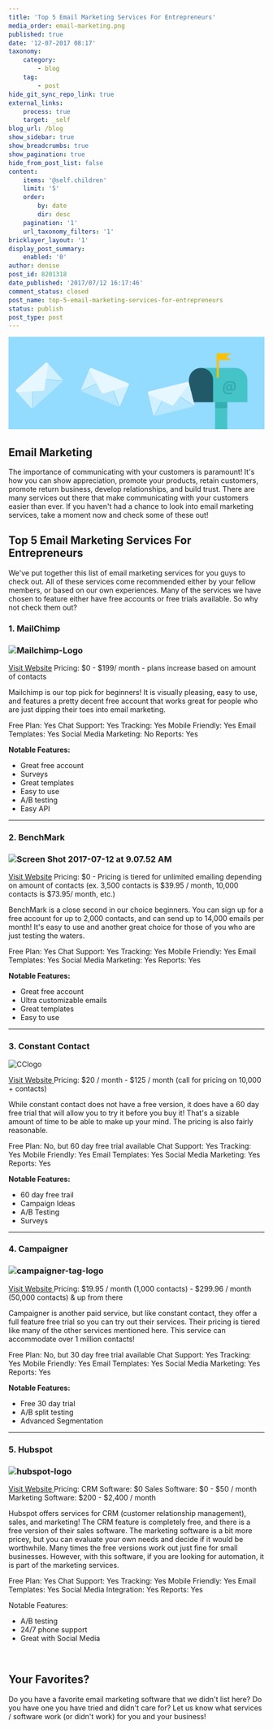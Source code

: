 ```yaml
---
title: 'Top 5 Email Marketing Services For Entrepreneurs'
media_order: email-marketing.png
published: true
date: '12-07-2017 08:17'
taxonomy:
    category:
        - blog
    tag:
        - post
hide_git_sync_repo_link: true
external_links:
    process: true
    target: _self
blog_url: /blog
show_sidebar: true
show_breadcrumbs: true
show_pagination: true
hide_from_post_list: false
content:
    items: '@self.children'
    limit: '5'
    order:
        by: date
        dir: desc
    pagination: '1'
    url_taxonomy_filters: '1'
bricklayer_layout: '1'
display_post_summary:
    enabled: '0'
author: denise
post_id: 8201318
date_published: '2017/07/12 16:17:46'
comment_status: closed
post_name: top-5-email-marketing-services-for-entrepreneurs
status: publish
post_type: post
---
```


[![](email-marketing.png)](/blog/e-commerce-tips/top-5-email-marketing-services-for-entrepreneurs)
<h2>Email Marketing</h2>
The importance of communicating with your customers is paramount! It's how you can show appreciation, promote your products, retain customers, promote return business, develop relationships, and build trust. There are many services out there that make communicating with your customers easier than ever. If you haven't had a chance to look into email marketing services, take a moment now and check some of these out!
<h2>Top 5 Email Marketing Services For Entrepreneurs</h2>
We've put together this list of email marketing services for you guys to check out. All of these services come recommended either by your fellow members, or based on our own experiences. Many of the services we have chosen to feature either have free accounts or free trials available. So why not check them out?

<h3>1. MailChimp</h3>
<h3><img class="alignnone  wp-image-8227991" src="https://printaura.com/wp-content/uploads/2017/07/Mailchimp-Logo.jpg" alt="Mailchimp-Logo" width="272" height="81" /></h3>
<a href="https://mailchimp.com/" target="_blank">Visit Website</a>
Pricing: $0 - $199/ month - plans increase based on amount of contacts

Mailchimp is our top pick for beginners! It is visually pleasing, easy to use, and features a pretty decent free account that works great for people who are just dipping their toes into email marketing.

Free Plan: Yes
Chat Support: Yes
Tracking: Yes
Mobile Friendly: Yes
Email Templates: Yes
Social Media Marketing: No
Reports: Yes

<strong>Notable Features:</strong>
<ul>
 	<li>Great free account</li>
 	<li>Surveys</li>
 	<li>Great templates</li>
 	<li>Easy to use</li>
 	<li>A/B testing</li>
 	<li>Easy API</li>
</ul>

<hr />

<h3>2. BenchMark</h3>
<h3><img class="alignnone  wp-image-8227994" src="https://printaura.com/wp-content/uploads/2017/07/Screen-Shot-2017-07-12-at-9.07.52-AM-e1499876111619.png" alt="Screen Shot 2017-07-12 at 9.07.52 AM" width="183" height="56" /></h3>
<a href="https://www.benchmarkemail.com/" target="_blank">Visit Website</a>
Pricing: $0 - Pricing is tiered for unlimited emailing depending on amount of contacts (ex. 3,500 contacts is $39.95 / month, 10,000 contacts is $73.95/ month, etc.)

BenchMark is a close second in our choice beginners. You can sign up for a free account for up to 2,000 contacts, and can send up to 14,000 emails per month! It's easy to use and another great choice for those of you who are just testing the waters.

Free Plan: Yes
Chat Support: Yes
Tracking: Yes
Mobile Friendly: Yes
Email Templates: Yes
Social Media Marketing: Yes
Reports: Yes

<strong>Notable Features:</strong>
<ul>
 	<li>Great free account</li>
 	<li>Ultra customizable emails</li>
 	<li>Great templates</li>
 	<li>Easy to use</li>
</ul>

<hr />

<h3>3. Constant Contact</h3>
<img class="alignnone  wp-image-8227985" src="https://printaura.com/wp-content/uploads/2017/07/CClogo-e1499875982827.png" alt="CClogo" width="310" height="55" />

<a href="https://www.constantcontact.com" target="_blank">Visit Website </a>
Pricing: $20 / month - $125 / month (call for pricing on 10,000 + contacts)

While constant contact does not have a free version, it does have a 60 day free trial that will allow you to try it before you buy it! That's a sizable amount of time to be able to make up your mind. The pricing is also fairly reasonable.

Free Plan: No, but 60 day free trial available
Chat Support: Yes
Tracking: Yes
Mobile Friendly: Yes
Email Templates: Yes
Social Media Marketing: Yes
Reports: Yes

<strong>Notable Features:</strong>
<ul>
 	<li>60 day free trail</li>
 	<li>Campaign Ideas</li>
 	<li>A/B Testing</li>
 	<li>Surveys</li>
</ul>

<hr />

<h3>4. Campaigner</h3>
<h3><img class="alignnone  wp-image-8227982" src="https://printaura.com/wp-content/uploads/2017/07/campaigner-tag-logo.png" alt="campaigner-tag-logo" width="285" height="72" /></h3>
<a href="https://www.campaigner.com/" target="_blank">Visit Website </a>
Pricing: $19.95 / month (1,000 contacts) - $299.96 / month (50,000 contacts) &amp; up from there

Campaigner is another paid service, but like constant contact, they offer a full feature free trial so you can try out their services. Their pricing is tiered like many of the other services mentioned here. This service can accommodate over 1 million contacts!

Free Plan: No, but 30 day free trial available
Chat Support: Yes
Tracking: Yes
Mobile Friendly: Yes
Email Templates: Yes
Social Media Marketing: Yes
Reports: Yes

<strong>Notable Features:</strong>
<ul>
 	<li>Free 30 day trial</li>
 	<li>A/B split testing</li>
 	<li>Advanced Segmentation</li>
</ul>

<hr />

<h3>5. Hubspot</h3>
<h3><img class="alignnone  wp-image-8227989" src="https://printaura.com/wp-content/uploads/2017/07/hubspot-logo-e1499876043795.png" alt="hubspot-logo" width="198" height="63" /></h3>
<a href="https://www.hubspot.com/" target="_blank">Visit Website </a>
Pricing:
CRM Software: $0
Sales Software: $0 - $50 / month
Marketing Software: $200 - $2,400 / month

Hubspot offers services for CRM (customer relationship management), sales, and marketing! The CRM feature is completely free, and there is a free version of their sales software. The marketing software is a bit more pricey, but you can evaluate your own needs and decide if it would be worthwhile. Many times the free versions work out just fine for small businesses. However, with this software, if you are looking for automation, it is part of the marketing services.

Free Plan: Yes
Chat Support: Yes
Tracking: Yes
Mobile Friendly: Yes
Email Templates: Yes
Social Media Integration: Yes
Reports: Yes

Notable Features:
<ul>
 	<li>A/B testing</li>
 	<li>24/7 phone support</li>
 	<li>Great with Social Media</li>
</ul>
&nbsp;
<h2>Your Favorites?</h2>
Do you have a favorite email marketing software that we didn't list here? Do you have one you have tried and didn't care for? Let us know what services / software work (or didn't work) for you and your business!

<span style="border-radius: 2px; text-indent: 20px; width: auto; padding: 0px 4px 0px 0px; text-align: center; font: bold 11px/20px 'Helvetica Neue',Helvetica,sans-serif; color: #ffffff; background: #bd081c no-repeat scroll 3px 50% / 14px 14px; position: absolute; opacity: 1; z-index: 8675309; display: none; cursor: pointer;">Save</span>